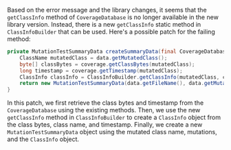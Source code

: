 Based on the error message and the library changes, it seems that the `getClassInfo` method of `CoverageDatabase` is no longer available in the new library version. Instead, there is a new `getClassInfo` static method in `ClassInfoBuilder` that can be used. Here's a possible patch for the failing method:
```java
private MutationTestSummaryData createSummaryData(final CoverageDatabase coverage, final ClassMutationResults data) {
    ClassName mutatedClass = data.getMutatedClass();
    byte[] classBytes = coverage.getClassBytes(mutatedClass);
    long timestamp = coverage.getTimestamp(mutatedClass);
    ClassInfo classInfo = ClassInfoBuilder.getClassInfo(mutatedClass, classBytes, timestamp);
    return new MutationTestSummaryData(data.getFileName(), data.getMutations(), classInfo);
}
```
In this patch, we first retrieve the class bytes and timestamp from the `CoverageDatabase` using the existing methods. Then, we use the new `getClassInfo` method in `ClassInfoBuilder` to create a `ClassInfo` object from the class bytes, class name, and timestamp. Finally, we create a new `MutationTestSummaryData` object using the mutated class name, mutations, and the `ClassInfo` object.